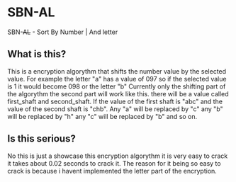 # SBN-AL
SBN-~~AL~~ - Sort By Number | And letter

## What is this?
This is a encryption algorythm that shifts the number value by the selected value.
For example the letter "a" has a value of 097 so if the selected value is 1 it would become 098 or the letter "b"
Currently only the shifting part of the algorythm the second part will work like this.
there will be a value called first_shaft and second_shaft.
If the value of the first shaft is "abc" and the value of the second shaft is "chb".
Any "a" will be replaced by "c" any "b" will be replaced by "h" any "c" will be replaced by "b" and so on.

## Is this serious?
No this is just a showcase this encryption algorythm it is very easy to crack it takes about 0.02 seconds to crack it.
The reason for it being so easy to crack is because i havent implemented the letter part of the encryption.
